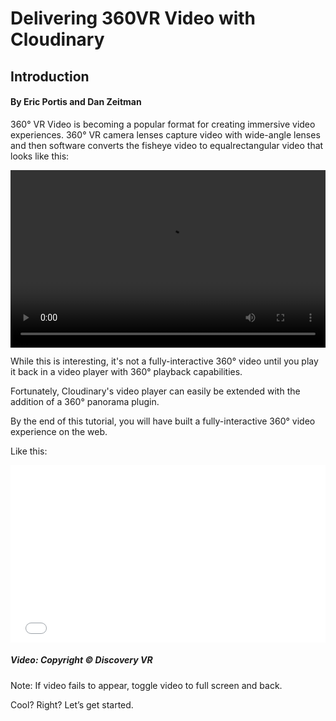 # Delivering 360VR Video with Cloudinary
## Introduction

#### By Eric Portis and Dan Zeitman

360° VR Video is becoming a popular format for creating immersive video experiences. 360° VR camera lenses capture video with wide-angle lenses and then software converts the fisheye video to equalrectangular video that looks like this:

<div style="position: relative; padding-bottom: 56.25%; margin: 1em 0;">
<video
	loop
	controls
	src="http://res.cloudinary.com/de-demo/video/upload/v1518314168/tropical360_qjbr2d.mp4"
	style="position: absolute;
	       top: 0;
	       left: 0;
	       width: 100%;
	       height: 100%;
"></video>
</div>

While this is interesting, it's not a fully-interactive 360° video until you play it back in a video player with 360° playback capabilities. 

Fortunately, Cloudinary's video player can easily be extended with the addition of a 360° panorama plugin. 

By the end of this tutorial, you will have built a fully-interactive 360° video experience on the web. 

Like this:

<div style="position: relative; padding-bottom: 56.25%;">
<iframe
	src="//codepen.io/eeeps/live/MQpOpx"
	frameborder="0"
	allowfullscreen
	crossorigin="anonymous"
	style="position: absolute;
		top: 0;
		left: 0;
		width: 100%;
		height: 100%;
	">
</iframe>
</div>

##### Video: Copyright © Discovery VR

Note: If video fails to appear, toggle video to full screen and back.

Cool? Right? Let’s get started.